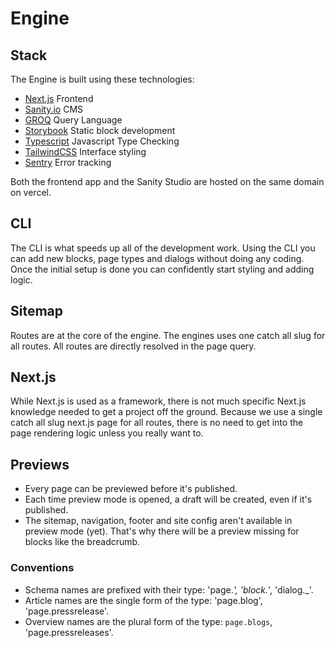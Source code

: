 # Engine

## Stack

The Engine is built using these technologies:

- [Next.js](https://nextjs.org/) Frontend
- [Sanity.io](https://www.sanity.io/) CMS
- [GROQ](https://www.sanity.io/docs/overview-groq) Query Language
- [Storybook](https://storybook.js.org/) Static block development
- [Typescript](https://www.typescriptlang.org/) Javascript Type Checking
- [TailwindCSS](https://tailwindcss.com/) Interface styling
- [Sentry](https://getsentry.com/) Error tracking

Both the frontend app and the Sanity Studio are hosted on the same domain on vercel.

## CLI

The CLI is what speeds up all of the development work. Using the CLI you can add new blocks, page types and dialogs without doing any coding. Once the initial setup is done you can confidently start styling and adding logic.

## Sitemap

Routes are at the core of the engine. The engines uses one catch all slug for all routes. All routes are directly resolved in the page query.

## Next.js

While Next.js is used as a framework, there is not much specific Next.js knowledge needed to get a project off the ground. Because we use a single catch all slug next.js page for all routes, there is no need to get into the page rendering logic unless you really want to.

## Previews

- Every page can be previewed before it's published.
- Each time preview mode is opened, a draft will be created, even if it's published.
- The sitemap, navigation, footer and site config aren't available in preview mode (yet). That's why there will be a preview missing for blocks like the breadcrumb.

### Conventions

- Schema names are prefixed with their type: 'page._', 'block._', 'dialog.\_'.
- Article names are the single form of the type: 'page.blog', 'page.pressrelease'.
- Overview names are the plural form of the type: `page.blogs`, 'page.pressreleases'.
